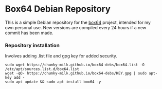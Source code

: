 # Box64 Debian Repository

This is a simple Debian repository for the [box64](https://github.com/ptitSeb/box64) project, intended for my own personal use. New versions are compiled every 24 hours if a new commit has been made.

### Repository installation
Involves adding .list file and gpg key for added security.
```
sudo wget https://chunky-milk.github.io/box64-debs/box64.list -O /etc/apt/sources.list.d/box64.list
wget -qO- https://chunky-milk.github.io/box64-debs/KEY.gpg | sudo apt-key add -
sudo apt update && sudo apt install box64 -y
```

